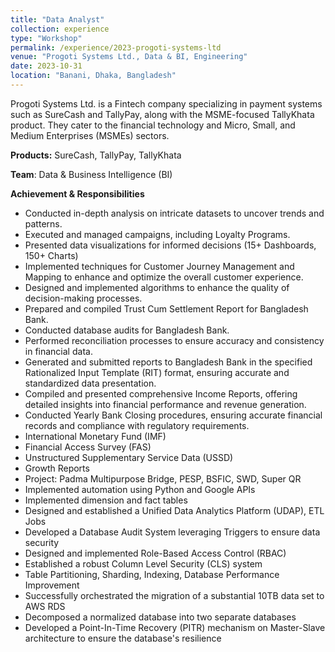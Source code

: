 ```yaml
---
title: "Data Analyst"
collection: experience
type: "Workshop"
permalink: /experience/2023-progoti-systems-ltd
venue: "Progoti Systems Ltd., Data & BI, Engineering"
date: 2023-10-31
location: "Banani, Dhaka, Bangladesh"
---
```


Progoti Systems Ltd. is a Fintech company specializing in payment systems such as SureCash and TallyPay, along with the MSME-focused TallyKhata product. They cater to the financial technology and Micro, Small, and Medium Enterprises (MSMEs) sectors.

**Products:** SureCash, TallyPay, TallyKhata

**Team**: Data & Business Intelligence (BI)

**Achievement & Responsibilities**
- Conducted in-depth analysis on intricate datasets to uncover trends and patterns.
- Executed and managed campaigns, including Loyalty Programs.
- Presented data visualizations for informed decisions (15+ Dashboards, 150+ Charts)
- Implemented techniques for Customer Journey Management and Mapping to enhance and optimize the overall customer experience.
- Designed and implemented algorithms to enhance the quality of decision-making processes.
- Prepared and compiled Trust Cum Settlement Report for Bangladesh Bank.
- Conducted database audits for Bangladesh Bank.
- Performed reconciliation processes to ensure accuracy and consistency in financial data.
- Generated and submitted reports to Bangladesh Bank in the specified Rationalized Input Template (RIT) format, ensuring accurate and standardized data presentation.
- Compiled and presented comprehensive Income Reports, offering detailed insights into financial performance and revenue generation.
- Conducted Yearly Bank Closing procedures, ensuring accurate financial records and compliance with regulatory requirements.
- International Monetary Fund (IMF)
- Financial Access Survey (FAS)
- Unstructured Supplementary Service Data (USSD)
- Growth Reports
- Project: Padma Multipurpose Bridge, PESP, BSFIC, SWD, Super QR
- Implemented automation using Python and Google APIs
- Implemented dimension and fact tables
- Designed and established a Unified Data Analytics Platform (UDAP), ETL Jobs
- Developed a Database Audit System leveraging Triggers to ensure data security
- Designed and implemented Role-Based Access Control (RBAC)
- Established a robust Column Level Security (CLS) system
- Table Partitioning, Sharding, Indexing, Database Performance Improvement
- Successfully orchestrated the migration of a substantial 10TB data set to AWS RDS
- Decomposed a normalized database into two separate databases
- Developed a Point-In-Time Recovery (PITR) mechanism on Master-Slave architecture to ensure the database's resilience

